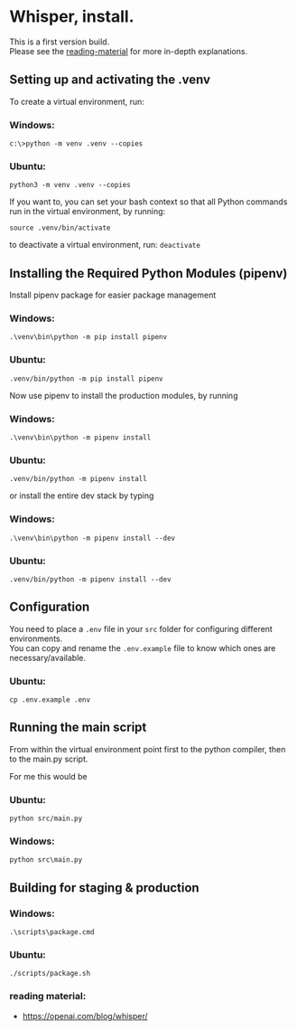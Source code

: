 # Whisper, install.

This is a first version build.  
Please see the [reading-material](#reading-material) for more in-depth explanations.  

## Setting up and activating the .venv
To create a virtual environment, run:  

### Windows:
`c:\>python -m venv .venv --copies`
### Ubuntu:
`python3 -m venv .venv --copies`

If you want to, you can set your bash context so that all Python commands run in the virtual environment, by running:

`source .venv/bin/activate`

to deactivate a virtual environment, run:
`deactivate`

## Installing the Required Python Modules (pipenv)
Install pipenv package for easier package management

### Windows:
`.\venv\bin\python -m pip install pipenv`
### Ubuntu:
`.venv/bin/python -m pip install pipenv`

Now use pipenv to install the production modules, by running 

### Windows:
`.\venv\bin\python -m pipenv install`
### Ubuntu:
`.venv/bin/python -m pipenv install`

or install the entire dev stack by typing 

### Windows:
`.\venv\bin\python -m pipenv install --dev`
### Ubuntu:
`.venv/bin/python -m pipenv install --dev`

## Configuration
You need to place a `.env` file in your `src` folder for configuring different environments.  
You can copy and rename the `.env.example` file to know which ones are necessary/available.  

### Ubuntu:
`cp .env.example .env`  

## Running the main script
From within the virtual environment point first to the python compiler, then to the main.py script. 

For me this would be 
### Ubuntu:
`python src/main.py`

### Windows:
`python src\main.py`

## Building for staging & production
### Windows:
`.\scripts\package.cmd`
### Ubuntu:
`./scripts/package.sh`

### reading material:
- https://openai.com/blog/whisper/
